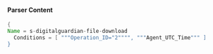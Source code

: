 #### Parser Content
```Java
{
Name = s-digitalguardian-file-download
  Conditions = [ """Operation_ID="2"""", """Agent_UTC_Time""" ]
}
```